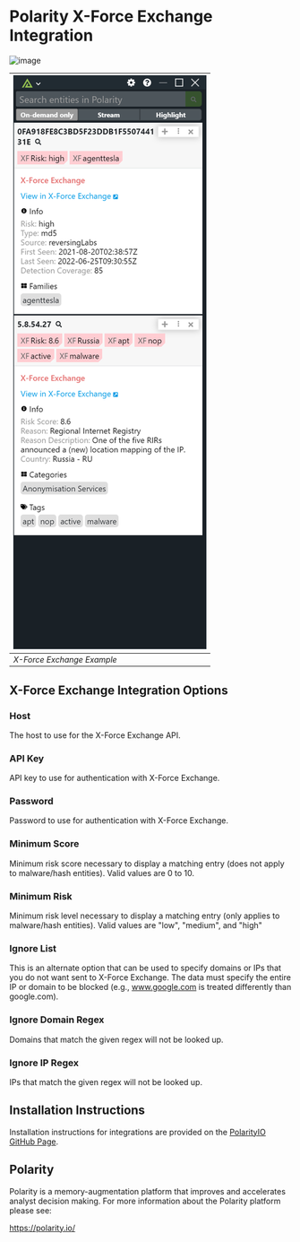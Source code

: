 # Polarity X-Force Exchange Integration

![image](https://img.shields.io/badge/status-beta-green.svg)

| ![image](./assets/overlay.png) |
|---|
|*X-Force Exchange Example*|

## X-Force Exchange Integration Options

### Host

The host to use for the X-Force Exchange API.

### API Key

API key to use for authentication with X-Force Exchange.

### Password

Password to use for authentication with X-Force Exchange.

### Minimum Score

Minimum risk score necessary to display a matching entry (does not apply to malware/hash entities). Valid values are 0 to 10.

### Minimum Risk

Minimum risk level necessary to display a matching entry (only applies to malware/hash entities). Valid values are "low", "medium", and "high"

### Ignore List

This is an alternate option that can be used to specify domains or IPs that you do not want sent to X-Force Exchange. The data must specify the entire IP or domain to be blocked (e.g., www.google.com is treated differently than google.com).

### Ignore Domain Regex

Domains that match the given regex will not be looked up.

### Ignore IP Regex

IPs that match the given regex will not be looked up.

## Installation Instructions

Installation instructions for integrations are provided on the [PolarityIO GitHub Page](https://polarityio.github.io/).

## Polarity

Polarity is a memory-augmentation platform that improves and accelerates analyst decision making.  For more information about the Polarity platform please see: 

https://polarity.io/
